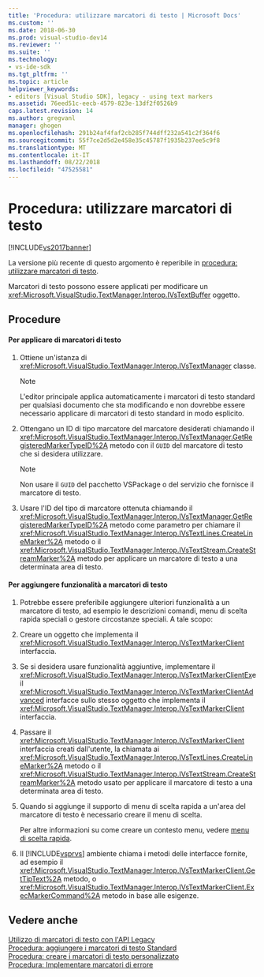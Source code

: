 ```yaml
---
title: 'Procedura: utilizzare marcatori di testo | Microsoft Docs'
ms.custom: ''
ms.date: 2018-06-30
ms.prod: visual-studio-dev14
ms.reviewer: ''
ms.suite: ''
ms.technology:
- vs-ide-sdk
ms.tgt_pltfrm: ''
ms.topic: article
helpviewer_keywords:
- editors [Visual Studio SDK], legacy - using text markers
ms.assetid: 76eed51c-eecb-4579-823e-13df2f0526b9
caps.latest.revision: 14
ms.author: gregvanl
manager: ghogen
ms.openlocfilehash: 291b24af4faf2cb285f744dff232a541c2f364f6
ms.sourcegitcommit: 55f7ce2d5d2e458e35c45787f1935b237ee5c9f8
ms.translationtype: MT
ms.contentlocale: it-IT
ms.lasthandoff: 08/22/2018
ms.locfileid: "47525581"
---
```

# <a name="how-to-use-text-markers"></a>Procedura: utilizzare marcatori di testo
[!INCLUDE[vs2017banner](../includes/vs2017banner.md)]

La versione più recente di questo argomento è reperibile in [procedura: utilizzare marcatori di testo](https://docs.microsoft.com/visualstudio/extensibility/how-to-use-text-markers).  
  
Marcatori di testo possono essere applicati per modificare un <xref:Microsoft.VisualStudio.TextManager.Interop.IVsTextBuffer> oggetto.  
  
## <a name="procedures"></a>Procedure  
  
#### <a name="to-apply-text-markers"></a>Per applicare di marcatori di testo  
  
1.  Ottiene un'istanza di <xref:Microsoft.VisualStudio.TextManager.Interop.IVsTextManager> classe.  
  
    > [!NOTE]
    >  L'editor principale applica automaticamente i marcatori di testo standard per qualsiasi documento che sta modificando e non dovrebbe essere necessario applicare di marcatori di testo standard in modo esplicito.  
  
2.  Ottengano un ID di tipo marcatore del marcatore desiderati chiamando il <xref:Microsoft.VisualStudio.TextManager.Interop.IVsTextManager.GetRegisteredMarkerTypeID%2A> metodo con il `GUID` del marcatore di testo che si desidera utilizzare.  
  
    > [!NOTE]
    >  Non usare il `GUID` del pacchetto VSPackage o del servizio che fornisce il marcatore di testo.  
  
3.  Usare l'ID del tipo di marcatore ottenuta chiamando il <xref:Microsoft.VisualStudio.TextManager.Interop.IVsTextManager.GetRegisteredMarkerTypeID%2A> metodo come parametro per chiamare il <xref:Microsoft.VisualStudio.TextManager.Interop.IVsTextLines.CreateLineMarker%2A> metodo o il <xref:Microsoft.VisualStudio.TextManager.Interop.IVsTextStream.CreateStreamMarker%2A> metodo per applicare un marcatore di testo a una determinata area di testo.  
  
#### <a name="to-add-features-to-text-markers"></a>Per aggiungere funzionalità a marcatori di testo  
  
1.  Potrebbe essere preferibile aggiungere ulteriori funzionalità a un marcatore di testo, ad esempio le descrizioni comandi, menu di scelta rapida speciali o gestore circostanze speciali. A tale scopo:  
  
2.  Creare un oggetto che implementa il <xref:Microsoft.VisualStudio.TextManager.Interop.IVsTextMarkerClient> interfaccia.  
  
3.  Se si desidera usare funzionalità aggiuntive, implementare il <xref:Microsoft.VisualStudio.TextManager.Interop.IVsTextMarkerClientEx>e il <xref:Microsoft.VisualStudio.TextManager.Interop.IVsTextMarkerClientAdvanced> interfacce sullo stesso oggetto che implementa il <xref:Microsoft.VisualStudio.TextManager.Interop.IVsTextMarkerClient> interfaccia.  
  
4.  Passare il <xref:Microsoft.VisualStudio.TextManager.Interop.IVsTextMarkerClient> interfaccia creati dall'utente, la chiamata ai <xref:Microsoft.VisualStudio.TextManager.Interop.IVsTextLines.CreateLineMarker%2A> metodo o il <xref:Microsoft.VisualStudio.TextManager.Interop.IVsTextStream.CreateStreamMarker%2A> metodo usato per applicare il marcatore di testo a una determinata area di testo.  
  
5.  Quando si aggiunge il supporto di menu di scelta rapida a un'area del marcatore di testo è necessario creare il menu di scelta.  
  
     Per altre informazioni su come creare un contesto menu, vedere [menu di scelta rapida](../extensibility/context-menus.md).  
  
6.  Il [!INCLUDE[vsprvs](../includes/vsprvs-md.md)] ambiente chiama i metodi delle interfacce fornite, ad esempio il <xref:Microsoft.VisualStudio.TextManager.Interop.IVsTextMarkerClient.GetTipText%2A> metodo, o <xref:Microsoft.VisualStudio.TextManager.Interop.IVsTextMarkerClient.ExecMarkerCommand%2A> metodo in base alle esigenze.  
  
## <a name="see-also"></a>Vedere anche  
 [Utilizzo di marcatori di testo con l'API Legacy](../extensibility/using-text-markers-with-the-legacy-api.md)   
 [Procedura: aggiungere i marcatori di testo Standard](../extensibility/how-to-add-standard-text-markers.md)   
 [Procedura: creare i marcatori di testo personalizzato](../extensibility/how-to-create-custom-text-markers.md)   
 [Procedura: Implementare marcatori di errore](../extensibility/how-to-implement-error-markers.md)

